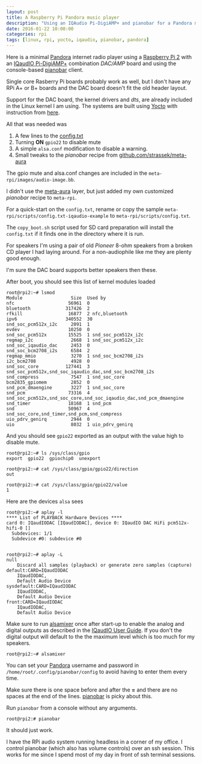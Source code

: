 ```yaml
---
layout: post
title: A Raspberry Pi Pandora music player
description: "Using an IQAudio Pi-DigiAMP+ and pianobar for a Pandora music player"
date: 2016-01-22 10:00:00
categories: rpi
tags: [linux, rpi, yocto, iqaudio, pianobar, pandora]
---
```


Here is a minimal [Pandora][pandora] internet radio player using a [Raspberry Pi 2][rpi] with an [IQaudIO Pi-DigiAMP+][digiamp-plus] combination *DAC/AMP* board and using the console-based [pianobar][pianobar] client.

Single core Rasberry Pi boards probably work as well, but I don't have any RPi A+ or B+ boards and the DAC board doesn't fit the old header layout.

Support for the DAC board, the kernel drivers and *dts*, are already included in the Linux kernel I am using. The systems are built using [Yocto][yocto] with instruction from [here][rpi-yocto].

All that was needed was

1. A few lines to the [config.txt][config-txt]
2. Turning **ON** `gpio22` to disable mute
3. A simple `alsa.conf` modification to disable a warning.
4. Small tweaks to the *pianobar* recipe from [github.com/strassek/meta-aura][meta-aura]

The gpio mute and alsa.conf changes are included in the `meta-rpi/images/audio-image.bb`.

I didn't use the [meta-aura][meta-aura] layer, but just added my own customized *pianobar* recipe to `meta-rpi`.

For a quick-start on the `config.txt`, rename or copy the sample `meta-rpi/scripts/config.txt-iqaudio-example` to `meta-rpi/scripts/config.txt`.

The `copy_boot.sh` script used for SD card preparation will install the `config.txt` if it finds one in the directory where it is run.

For speakers I'm using a pair of old *Pioneer* 8-ohm speakers from a broken CD player I had laying around. For a non-audiophile like me they are plenty good enough.

I'm sure the DAC board supports better speakers then these.

After boot, you should see this list of kernel modules loaded

    root@rpi2:~# lsmod
    Module                  Size  Used by
    nfc                    56961  0
    bluetooth             317426  2
    rfkill                 16877  2 nfc,bluetooth
    ipv6                  340552  30
    snd_soc_pcm512x_i2c     2091  1
    evdev                  10250  0
    snd_soc_pcm512x        15525  1 snd_soc_pcm512x_i2c
    regmap_i2c              2668  1 snd_soc_pcm512x_i2c
    snd_soc_iqaudio_dac     2453  0
    snd_soc_bcm2708_i2s     6584  2
    regmap_mmio             3270  1 snd_soc_bcm2708_i2s
    i2c_bcm2708             4928  0
    snd_soc_core          127441  3 snd_soc_pcm512x,snd_soc_iqaudio_dac,snd_soc_bcm2708_i2s
    snd_compress            7547  1 snd_soc_core
    bcm2835_gpiomem         2852  0
    snd_pcm_dmaengine       3227  1 snd_soc_core
    snd_pcm                73316  4 snd_soc_pcm512x,snd_soc_core,snd_soc_iqaudio_dac,snd_pcm_dmaengine
    snd_timer              18168  1 snd_pcm
    snd                    50967  4 snd_soc_core,snd_timer,snd_pcm,snd_compress
    uio_pdrv_genirq         2944  0
    uio                     8032  1 uio_pdrv_genirq

And you should see `gpio22` exported as an output with the value high to disable mute.

    root@rpi2:~# ls /sys/class/gpio
    export  gpio22  gpiochip0  unexport

    root@rpi2:~# cat /sys/class/gpio/gpio22/direction
    out

    root@rpi2:~# cat /sys/class/gpio/gpio22/value
    1

Here are the devices `alsa` sees

    root@rpi2:~# aplay -l
    **** List of PLAYBACK Hardware Devices ****
    card 0: IQaudIODAC [IQaudIODAC], device 0: IQaudIO DAC HiFi pcm512x-hifi-0 []
      Subdevices: 1/1
      Subdevice #0: subdevice #0


    root@rpi2:~# aplay -L
    null
        Discard all samples (playback) or generate zero samples (capture)
    default:CARD=IQaudIODAC
        IQaudIODAC,
        Default Audio Device
    sysdefault:CARD=IQaudIODAC
        IQaudIODAC,
        Default Audio Device
    front:CARD=IQaudIODAC
        IQaudIODAC,
        Default Audio Device

Make sure to run [alsamixer][alsamixer] once after start-up to enable the analog and digital outputs as described in the [IQaudIO User Guide][iqaudio-pdf]. If you don't the digital output will default to the the maximum level which is too much for my speakers.

    root@rpi2:~# alsamixer 

You can set your [Pandora][pandora] username and password in `/home/root/.config/pianobar/config` to avoid having to enter them every time.

Make sure there is one space before and after the **=** and there are no spaces at the end of the lines. [pianobar][pianobar] is picky about this.

Run `pianobar` from a console without any arguments.

    root@rpi2:# pianobar

It should just work.

I have the RPi audio system running headless in a corner of my office. I control pianobar (which also has volume controls) over an ssh session. This works for me since I spend most of my day in front of ssh terminal sessions.

[digiamp-plus]: http://www.iqaudio.co.uk/home/9-pi-digiamp-0712411999650.html
[pianobar]: https://6xq.net/pianobar/
[rpi-yocto]: http://www.jumpnowtek.com/rpi/Raspberry-Pi-Systems-with-Yocto.html
[config-txt]: https://github.com/jumpnow/meta-rpi/blob/jethro/scripts/config.txt-iqaudio-example
[audio-image]: https://github.com/jumpnow/meta-rpi/blob/jethro/images/audio-image.bb
[meta-rpi]: https://github.com/jumpnow/meta-rpi
[pandora]: http://www.pandora.com
[rpi]: https://www.raspberrypi.org/
[iqaudio-pdf]: http://www.iqaudio.com/downloads/IQaudIO.pdf
[alsamixer]: https://en.wikipedia.org/wiki/Alsamixer
[yocto]: https://www.yoctoproject.org
[meta-aura]: https://github.com/strassek/meta-aura